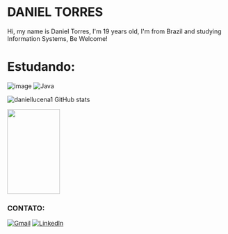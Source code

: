 # DANIEL TORRES

Hi, my name is Daniel Torres, I'm 19 years old, I'm from Brazil and studying Information Systems, Be Welcome!

# Estudando:

![image](https://img.shields.io/badge/Python-FFD43B?style=for-the-badge&logo=python&logoColor=blue)
![Java](https://img.shields.io/badge/Java-ED8B00?style=for-the-badge&logo=java&logoColor=white)&nbsp;

![daniellucena1 GitHub stats](https://github-readme-stats.vercel.app/api?username=daniellucena1&show_icons=true&theme=transparent&border_color=407c85&rank_icon=github&include_all_commits=true&hide=contribs&locale=pt-br)

<div>
  <img width="49%" height="195px" src="https://github-readme-stats.vercel.app/api/top-langs/?username=daniellucena1&layout=compact&hide_border=true&title_color=328da8&text_color=ededed&bg_color=0d1117"/>
</div>

### CONTATO:

[![Gmail](https://img.shields.io/badge/Gmail-D14836?style=for-the-badge&logo=gmail&logoColor=white)](mailto:danieljlt23@gmail.com)
[![LinkedIn](https://img.shields.io/badge/linkedin-%230077B5.svg?style=for-the-badge&logo=linkedin&logoColor=white)](www.linkedin.com/in/daniel-torres-871024281/)
